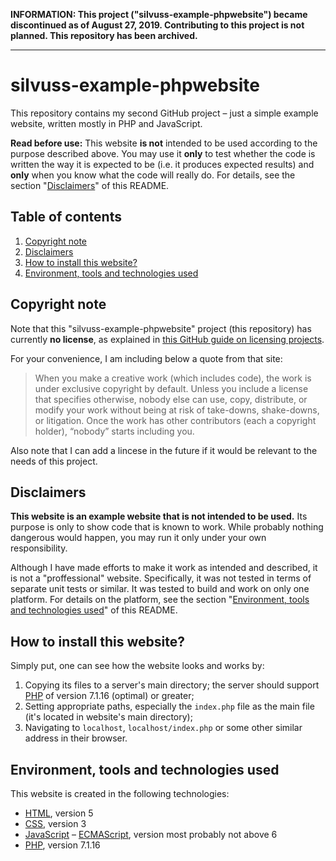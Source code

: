 **INFORMATION: This project ("silvuss-example-phpwebsite") became discontinued as of August 27, 2019. Contributing to this project is not planned. This repository has been archived.**

---

# silvuss-example-phpwebsite

This repository contains my second GitHub project – just a simple example website, written mostly in PHP and JavaScript.

**Read before use:** This website **is not** intended to be used according to the purpose described above. You may use it **only** to test whether the code is written the way it is expected to be (i.e. it produces expected results) and **only** when you know what the code will really do. For details, see the section "[Disclaimers](#disclaimers)" of this README.

## Table of contents

1. [Copyright note](#copyright-note)
2. [Disclaimers](#disclaimers)
3. [How to install this website?](#how-to-install-this-website)
4. [Environment, tools and technologies used](#environment-tools-and-technologies-used)

## Copyright note

Note that this "silvuss-example-phpwebsite" project (this repository) has currently **no license**, as explained in [this GitHub guide on licensing projects](https://choosealicense.com/no-permission/).

For your convenience, I am including below a quote from that site:

> When you make a creative work (which includes code), the work is under exclusive copyright by default. Unless you include a license that specifies otherwise, nobody else can use, copy, distribute, or modify your work without being at risk of take-downs, shake-downs, or litigation. Once the work has other contributors (each a copyright holder), “nobody” starts including you.

Also note that I can add a lincese in the future if it would be relevant to the needs of this project.

## Disclaimers

**This website is an example website that is not intended to be used.** Its purpose is only to show code that is known to work. While probably nothing dangerous would happen, you may run it only under your own responsibility.

Although I have made efforts to make it work as intended and described, it is not a "proffessional" website. Specifically, it was not tested in terms of separate unit tests or similar. It was tested to build and work on only one platform. For details on the platform, see the section "[Environment, tools and technologies used](#environment-tools-and-technologies-used)" of this README.

## How to install this website?

Simply put, one can see how the website looks and works by:
1. Copying its files to a server's main directory; the server should support [PHP](https://en.wikipedia.org/wiki/PHP) of version 7.1.16 (optimal) or greater;
2. Setting appropriate paths, especially the `index.php` file as the main file (it's located in website's main directory);
3. Navigating to `localhost`, `localhost/index.php` or some other similar address in their browser.

## Environment, tools and technologies used

This website is created in the following technologies:
- [HTML](https://en.wikipedia.org/wiki/HTML), version 5
- [CSS](https://en.wikipedia.org/wiki/Cascading_Style_Sheets), version 3
- [JavaScript](https://en.wikipedia.org/wiki/JavaScript) – [ECMAScript](https://en.wikipedia.org/wiki/ECMAScript), version most probably not above 6
- [PHP](https://en.wikipedia.org/wiki/PHP), version 7.1.16
